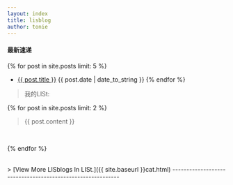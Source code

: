 ```yaml
---
layout: index
title: lisblog
author: tonie
---
```



<h4>最新速递</h4>

{% for post in site.posts limit: 5 %}
+ <a href="{{ site.baseurl }}{{ post.url }}">{{ post.title }}</a>
  <label>{{ post.date | date_to_string }}</label>
{% endfor %}

> 我的LISt:

{% for post in site.posts limit: 2 %}

> {{ post.content }}
</br>

{% endfor %}

<br/>


<label>
> [View More LISblogs In LISt.]({{ site.baseurl }}cat.html)
-----------------------------------------------------------

</label>
